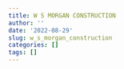 ```yaml
---
title: W S MORGAN CONSTRUCTION
author: ''
date: '2022-08-29'
slug: w_s_morgan_construction
categories: []
tags: []
---
```

